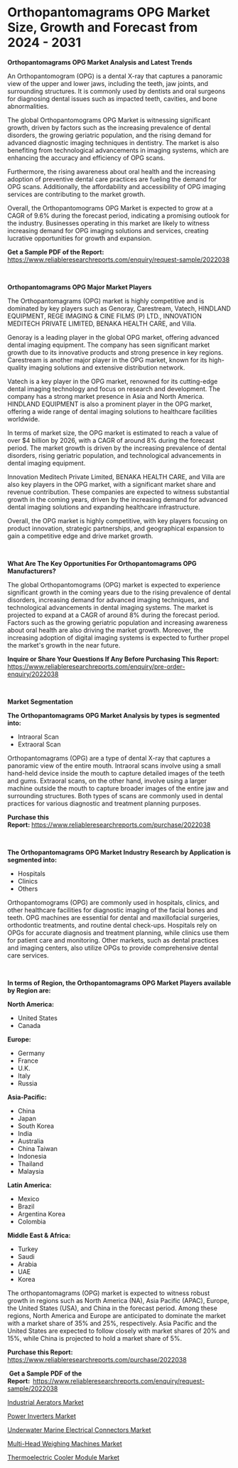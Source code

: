 <p><h1>Orthopantomagrams OPG Market Size, Growth and Forecast from 2024 - 2031</h1></p><p><strong>Orthopantomagrams OPG Market Analysis and Latest Trends</strong></p>
<p><p>An Orthopantomogram (OPG) is a dental X-ray that captures a panoramic view of the upper and lower jaws, including the teeth, jaw joints, and surrounding structures. It is commonly used by dentists and oral surgeons for diagnosing dental issues such as impacted teeth, cavities, and bone abnormalities.</p><p>The global Orthopantomograms OPG Market is witnessing significant growth, driven by factors such as the increasing prevalence of dental disorders, the growing geriatric population, and the rising demand for advanced diagnostic imaging techniques in dentistry. The market is also benefiting from technological advancements in imaging systems, which are enhancing the accuracy and efficiency of OPG scans.</p><p>Furthermore, the rising awareness about oral health and the increasing adoption of preventive dental care practices are fueling the demand for OPG scans. Additionally, the affordability and accessibility of OPG imaging services are contributing to the market growth.</p><p>Overall, the Orthopantomograms OPG Market is expected to grow at a CAGR of 9.6% during the forecast period, indicating a promising outlook for the industry. Businesses operating in this market are likely to witness increasing demand for OPG imaging solutions and services, creating lucrative opportunities for growth and expansion.</p></p>
<p><strong>Get a Sample PDF of the Report:&nbsp;</strong> <a href="https://www.reliableresearchreports.com/enquiry/request-sample/2022038">https://www.reliableresearchreports.com/enquiry/request-sample/2022038</a></p>
<p>&nbsp;</p>
<p><strong>Orthopantomagrams OPG Major Market Players</strong></p>
<p><p>The Orthopantomagrams (OPG) market is highly competitive and is dominated by key players such as Genoray, Carestream, Vatech, HINDLAND EQUIPMENT, REGE IMAGING & CINE FILMS (P) LTD., INNOVATION MEDITECH PRIVATE LIMITED, BENAKA HEALTH CARE, and Villa.</p><p>Genoray is a leading player in the global OPG market, offering advanced dental imaging equipment. The company has seen significant market growth due to its innovative products and strong presence in key regions. Carestream is another major player in the OPG market, known for its high-quality imaging solutions and extensive distribution network.</p><p>Vatech is a key player in the OPG market, renowned for its cutting-edge dental imaging technology and focus on research and development. The company has a strong market presence in Asia and North America. HINDLAND EQUIPMENT is also a prominent player in the OPG market, offering a wide range of dental imaging solutions to healthcare facilities worldwide.</p><p>In terms of market size, the OPG market is estimated to reach a value of over $4 billion by 2026, with a CAGR of around 8% during the forecast period. The market growth is driven by the increasing prevalence of dental disorders, rising geriatric population, and technological advancements in dental imaging equipment.</p><p>Innovation Meditech Private Limited, BENAKA HEALTH CARE, and Villa are also key players in the OPG market, with a significant market share and revenue contribution. These companies are expected to witness substantial growth in the coming years, driven by the increasing demand for advanced dental imaging solutions and expanding healthcare infrastructure.</p><p>Overall, the OPG market is highly competitive, with key players focusing on product innovation, strategic partnerships, and geographical expansion to gain a competitive edge and drive market growth.</p></p>
<p>&nbsp;</p>
<p><strong>What Are The Key Opportunities For Orthopantomagrams OPG Manufacturers?</strong></p>
<p><p>The global Orthopantomograms (OPG) market is expected to experience significant growth in the coming years due to the rising prevalence of dental disorders, increasing demand for advanced imaging techniques, and technological advancements in dental imaging systems. The market is projected to expand at a CAGR of around 8% during the forecast period. Factors such as the growing geriatric population and increasing awareness about oral health are also driving the market growth. Moreover, the increasing adoption of digital imaging systems is expected to further propel the market's growth in the near future.</p></p>
<p><strong>Inquire or Share Your Questions If Any Before Purchasing This Report:</strong> <a href="https://www.reliableresearchreports.com/enquiry/pre-order-enquiry/2022038">https://www.reliableresearchreports.com/enquiry/pre-order-enquiry/2022038</a></p>
<p>&nbsp;</p>
<p><strong>Market Segmentation</strong></p>
<p><strong>The Orthopantomagrams OPG Market Analysis by types is segmented into:</strong></p>
<p><ul><li>Intraoral Scan</li><li>Extraoral Scan</li></ul></p>
<p><p>Orthopantomagrams (OPG) are a type of dental X-ray that captures a panoramic view of the entire mouth. Intraoral scans involve using a small hand-held device inside the mouth to capture detailed images of the teeth and gums. Extraoral scans, on the other hand, involve using a larger machine outside the mouth to capture broader images of the entire jaw and surrounding structures. Both types of scans are commonly used in dental practices for various diagnostic and treatment planning purposes.</p></p>
<p><strong>Purchase this Report:&nbsp;</strong><a href="https://www.reliableresearchreports.com/purchase/2022038">https://www.reliableresearchreports.com/purchase/2022038</a></p>
<p>&nbsp;</p>
<p><strong>The Orthopantomagrams OPG Market Industry Research by Application is segmented into:</strong></p>
<p><ul><li>Hospitals</li><li>Clinics</li><li>Others</li></ul></p>
<p><p>Orthopantomograms (OPG) are commonly used in hospitals, clinics, and other healthcare facilities for diagnostic imaging of the facial bones and teeth. OPG machines are essential for dental and maxillofacial surgeries, orthodontic treatments, and routine dental check-ups. Hospitals rely on OPGs for accurate diagnosis and treatment planning, while clinics use them for patient care and monitoring. Other markets, such as dental practices and imaging centers, also utilize OPGs to provide comprehensive dental care services.</p></p>
<p>&nbsp;</p>
<p><strong>In terms of Region, the Orthopantomagrams OPG Market Players available by Region are:</strong></p>
<p>
    <p> <strong> North America: </strong>
        <ul>
            <li>United States</li>
            <li>Canada</li>
        </ul>
        </p> 
    <p> <strong> Europe: </strong>
        <ul>
            <li>Germany</li>
            <li>France</li>
            <li>U.K.</li>
            <li>Italy</li>
            <li>Russia</li>
        </ul>
        </p> 
    <p> <strong> Asia-Pacific: </strong>
        <ul>
            <li>China</li>
            <li>Japan</li>
            <li>South Korea</li>
            <li>India</li>
            <li>Australia</li>
            <li>China Taiwan</li>
            <li>Indonesia</li>
            <li>Thailand</li>
            <li>Malaysia</li>
        </ul>
        </p> 
    <p> <strong> Latin America: </strong>
        <ul>
            <li>Mexico</li>
            <li>Brazil</li>
            <li>Argentina Korea</li>
            <li>Colombia</li>
        </ul>
        </p> 
    <p> <strong> Middle East & Africa: </strong>
        <ul>
            <li>Turkey</li>
            <li>Saudi</li>
            <li>Arabia</li>
            <li>UAE</li>
            <li>Korea</li>
        </ul>
    </p>
    </p>
<p><p>The orthopantomagrams (OPG) market is expected to witness robust growth in regions such as North America (NA), Asia Pacific (APAC), Europe, the United States (USA), and China in the forecast period. Among these regions, North America and Europe are anticipated to dominate the market with a market share of 35% and 25%, respectively. Asia Pacific and the United States are expected to follow closely with market shares of 20% and 15%, while China is projected to hold a market share of 5%.</p></p>
<p><strong>Purchase this Report: </strong><a href="https://www.reliableresearchreports.com/purchase/2022038">https://www.reliableresearchreports.com/purchase/2022038</a></p>
<p>&nbsp;<strong>Get a Sample PDF of the Report:&nbsp;&nbsp;</strong><a href="https://www.reliableresearchreports.com/enquiry/request-sample/2022038">https://www.reliableresearchreports.com/enquiry/request-sample/2022038</a></p>
<p><strong></strong></p>
<p><p><a href="https://zircon-bluebell-299.notion.site/Industrial-Aerators-Market-Size-and-Examines-its-Market-Scope-with-a-Primary-Focus-on-Growth-Oppor-45498f301ee34d6ea0a2dca2c63fd5f9">Industrial Aerators Market</a></p><p><a href="https://view.publitas.com/reportprime-1/power-inverters-market-with-the-goal-of-estimating-the-market-size-and-future-growth-potential-of-various-market-segments-based-on-component-applications-end-user-and-region/">Power Inverters Market</a></p><p><a href="https://scarlet-rocket-c63.notion.site/Underwater-Marine-Electrical-Connectors-Market-Research-Report-The-Key-To-Successful-Business-Strat-37b5437a77af4f9784e5d35369ad191c">Underwater Marine Electrical Connectors Market</a></p><p><a href="https://fearless-okapi-6c8.notion.site/Multi-Head-Weighing-Machines-Market-Research-Report-Provides-Critical-Insights-that-can-help-Shape-B-dcf0cafe83374c419d4d5006da3a6691">Multi-Head Weighing Machines Market</a></p><p><a href="https://view.publitas.com/reportprime-1/thermoelectric-cooler-module-market-size-global-industry-overview-market-segmentation-and-forecast-2024-to-2031/">Thermoelectric Cooler Module Market</a></p></p>